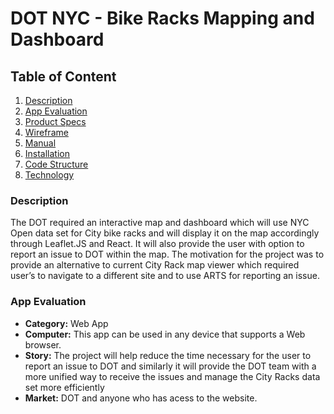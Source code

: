 # DOT NYC - Bike Racks Mapping and Dashboard

## Table of Content

1. [Description](#Overview)
2. [App Evaluation](#Usage)
3. [Product Specs](#Product-Specs)
4. [Wireframe](#Wireframes)
5. [Manual](#Manual)
6. [Installation](#Installation)
7. [Code Structure](#Code)
8. [Technology](#Documentation)

### Description

The DOT required an interactive map and dashboard which will use NYC Open data set for City bike racks and will display it on the map accordingly through Leaflet.JS and React. It will also provide the user with option to report an issue to DOT within the map. The motivation for the project was to provide an alternative to current City Rack map viewer which required user’s to navigate to a different site and to use ARTS for reporting an issue.

### App Evaluation

- **Category:** Web App
- **Computer:** This app can be used in any device that supports a Web browser.
- **Story:** The project will help reduce the time necessary for the user to report an issue to DOT and similarly it will provide the DOT team with a more unified way to receive the issues and manage the City Racks data set more efficiently
- **Market:** DOT and anyone who has acess to the website.

